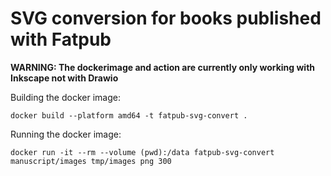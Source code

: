 # SVG conversion for books published with Fatpub

**WARNING: The dockerimage and action are currently only working with Inkscape not with Drawio**

Building the docker image:

```fish
docker build --platform amd64 -t fatpub-svg-convert .
```

Running the docker image:

```fish
docker run -it --rm --volume (pwd):/data fatpub-svg-convert manuscript/images tmp/images png 300
```
